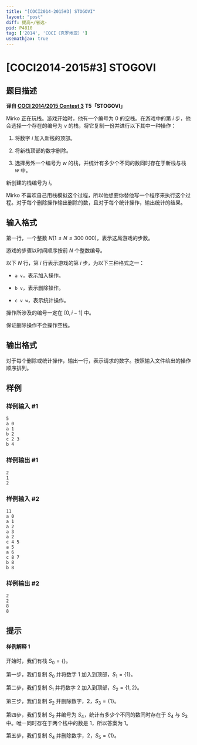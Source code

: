 ```yaml
---
title: "[COCI2014-2015#3] STOGOVI"
layout: "post"
diff: 提高+/省选-
pid: P4810
tag: ['2014', 'COCI（克罗地亚）']
usemathjax: true
---
```


# [COCI2014-2015#3] STOGOVI
## 题目描述

 **译自 [COCI 2014/2015 Contest 3](http://www.hsin.hr/coci/archive/2014_2015/) T5「STOGOVI」**

Mirko 正在玩栈。游戏开始时，他有一个编号为 $0$ 的空栈。在游戏中的第 $i$ 步，他会选择一个存在的编号为 $v$ 的栈，将它复制一份并进行以下其中一种操作：

 1. 将数字 $i$ 加入新栈的顶部。

 2. 将新栈顶部的数字删除。

 3. 选择另外一个编号为 $w$ 的栈，并统计有多少个不同的数同时存在于新栈与栈 $w$ 中。

新创建的栈编号为 $i$。

Mirko 不喜欢自己用栈模拟这个过程，所以他想要你替他写一个程序来执行这个过程。对于每个删除操作输出删除的数，且对于每个统计操作，输出统计的结果。
## 输入格式

第一行，一个整数 $N(1 \le N \le 300\ 000)$，表示这局游戏的步数。

游戏的步骤以时间顺序按前 $N$ 个整数编号。

以下 $N$ 行，第 $i$ 行表示游戏的第 $i$ 步，为以下三种格式之一：

 - `a v`，表示加入操作。

 - `b v`，表示删除操作。

 - `c v w`，表示统计操作。

操作所涉及的编号一定在 $[0,i-1]$ 中。

保证删除操作不会操作空栈。
## 输出格式

对于每个删除或统计操作，输出一行，表示请求的数字。按照输入文件给出的操作顺序排列。
## 样例

### 样例输入 #1
```
5
a 0
a 1
b 2
c 2 3
b 4
```
### 样例输出 #1
```
2
1
2
```
### 样例输入 #2
```
11
a 0
a 1
a 2
a 3
a 2
c 4 5
a 5
a 6
c 8 7
b 8
b 8
```
### 样例输出 #2
```
2
2
8
8
```
## 提示

#### 样例解释 1

开始时，我们有栈 $S_0 = \{\}$。

第一步，我们复制 $S_0$ 并将数字 $1$ 加入到顶部，$S_1 = \{1\}$。

第二步，我们复制 $S_1$ 并将数字 $2$ 加入到顶部，$S_2 = \{1,2\}$。

第三步，我们复制 $S_2$ 并删除数字，$2$，$S_3 = \{1\}$。

第四步，我们复制 $S_2$ 并编号为 $S_4$，统计有多少个不同的数同时存在于 $S_4$ 与 $S_3$ 中。唯一同时存在于两个栈中的数是 $1$，所以答案为 $1$。

第五步，我们复制 $S_4$ 并删除数字，$2$，$S_5 = \{1\}$。

